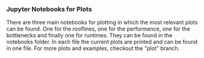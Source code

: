 ### Jupyter Notebooks for Plots
There are three main notebooks for plotting in which the most relevant plots can be found. One for the rooflines, one for the performance, one for the bottlenecks and finally one for runtimes. They can be found in the notebooks folder. In each file the current plots are printed and can be found in one file. For more plots and examples, checkout the "plot" branch.